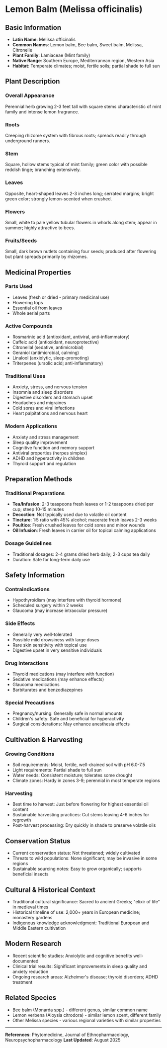 # Lemon Balm (Melissa officinalis)

## Basic Information
- **Latin Name**: Melissa officinalis
- **Common Names**: Lemon balm, Bee balm, Sweet balm, Melissa, Citronelle
- **Plant Family**: Lamiaceae (Mint family)
- **Native Range**: Southern Europe, Mediterranean region, Western Asia
- **Habitat**: Temperate climates; moist, fertile soils; partial shade to full sun

## Plant Description

### Overall Appearance
Perennial herb growing 2-3 feet tall with square stems characteristic of mint family and intense lemon fragrance.

### Roots
Creeping rhizome system with fibrous roots; spreads readily through underground runners.

### Stem
Square, hollow stems typical of mint family; green color with possible reddish tinge; branching extensively.

### Leaves
Opposite, heart-shaped leaves 2-3 inches long; serrated margins; bright green color; strongly lemon-scented when crushed.

### Flowers
Small, white to pale yellow tubular flowers in whorls along stem; appear in summer; highly attractive to bees.

### Fruits/Seeds
Small, dark brown nutlets containing four seeds; produced after flowering but plant spreads primarily by rhizomes.

## Medicinal Properties

### Parts Used
- Leaves (fresh or dried - primary medicinal use)
- Flowering tops
- Essential oil from leaves
- Whole aerial parts

### Active Compounds
- Rosmarinic acid (antioxidant, antiviral, anti-inflammatory)
- Caffeic acid (antioxidant, neuroprotective)
- Citronellal (sedative, antimicrobial)
- Geraniol (antimicrobial, calming)
- Linalool (anxiolytic, sleep-promoting)
- Triterpenes (ursolic acid; anti-inflammatory)

### Traditional Uses
- Anxiety, stress, and nervous tension
- Insomnia and sleep disorders
- Digestive disorders and stomach upset
- Headaches and migraines
- Cold sores and viral infections
- Heart palpitations and nervous heart

### Modern Applications
- Anxiety and stress management
- Sleep quality improvement
- Cognitive function and memory support
- Antiviral properties (herpes simplex)
- ADHD and hyperactivity in children
- Thyroid support and regulation

## Preparation Methods

### Traditional Preparations
- **Tea/Infusion**: 2-3 teaspoons fresh leaves or 1-2 teaspoons dried per cup; steep 10-15 minutes
- **Decoction**: Not typically used due to volatile oil content
- **Tincture**: 1:5 ratio with 45% alcohol; macerate fresh leaves 2-3 weeks
- **Poultice**: Fresh crushed leaves for cold sores and minor wounds
- **Oil Infusion**: Fresh leaves in carrier oil for topical calming applications

### Dosage Guidelines
- Traditional dosages: 2-4 grams dried herb daily; 2-3 cups tea daily
- Duration: Safe for long-term daily use

## Safety Information

### Contraindications
- Hypothyroidism (may interfere with thyroid hormone)
- Scheduled surgery within 2 weeks
- Glaucoma (may increase intraocular pressure)

### Side Effects
- Generally very well-tolerated
- Possible mild drowsiness with large doses
- Rare skin sensitivity with topical use
- Digestive upset in very sensitive individuals

### Drug Interactions
- Thyroid medications (may interfere with function)
- Sedative medications (may enhance effects)
- Glaucoma medications
- Barbiturates and benzodiazepines

### Special Precautions
- Pregnancy/nursing: Generally safe in normal amounts
- Children's safety: Safe and beneficial for hyperactivity
- Surgical considerations: May enhance anesthesia effects

## Cultivation & Harvesting

### Growing Conditions
- Soil requirements: Moist, fertile, well-drained soil with pH 6.0-7.5
- Light requirements: Partial shade to full sun
- Water needs: Consistent moisture; tolerates some drought
- Climate zones: Hardy in zones 3-9; perennial in most temperate regions

### Harvesting
- Best time to harvest: Just before flowering for highest essential oil content
- Sustainable harvesting practices: Cut stems leaving 4-6 inches for regrowth
- Post-harvest processing: Dry quickly in shade to preserve volatile oils

## Conservation Status
- Current conservation status: Not threatened; widely cultivated
- Threats to wild populations: None significant; may be invasive in some regions
- Sustainable sourcing notes: Easy to grow organically; supports beneficial insects

## Cultural & Historical Context
- Traditional cultural significance: Sacred to ancient Greeks; "elixir of life" in medieval times
- Historical timeline of use: 2,000+ years in European medicine; monastery gardens
- Indigenous knowledge acknowledgment: Traditional European and Middle Eastern cultivation

## Modern Research
- Recent scientific studies: Anxiolytic and cognitive benefits well-documented
- Clinical trial results: Significant improvements in sleep quality and anxiety reduction
- Ongoing research areas: Alzheimer's disease; thyroid disorders; ADHD treatment

## Related Species
- Bee balm (Monarda spp.) - different genus, similar common name
- Lemon verbena (Aloysia citrodora) - similar lemon scent, different family
- Other Melissa species - various regional varieties with similar properties

---

**References**: Phytomedicine, Journal of Ethnopharmacology, Neuropsychopharmacology
**Last Updated**: August 2025